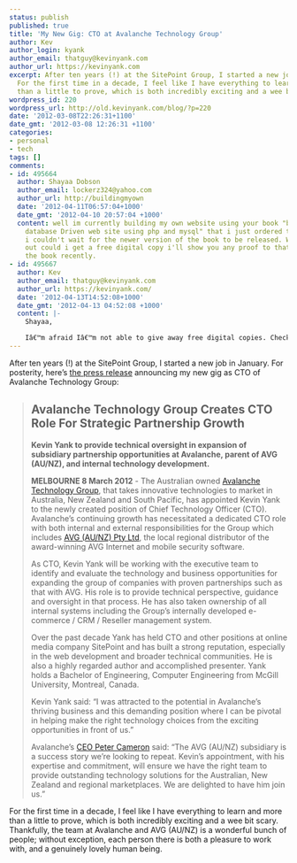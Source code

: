 ```yaml
---
status: publish
published: true
title: 'My New Gig: CTO at Avalanche Technology Group'
author: Kev
author_login: kyank
author_email: thatguy@kevinyank.com
author_url: https://kevinyank.com
excerpt: After ten years (!) at the SitePoint Group, I started a new job in January.
  For the first time in a decade, I feel like I have everything to learn and more
  than a little to prove, which is both incredibly exciting and a wee bit scary.
wordpress_id: 220
wordpress_url: http://old.kevinyank.com/blog/?p=220
date: '2012-03-08T22:26:31+1100'
date_gmt: '2012-03-08 12:26:31 +1100'
categories:
- personal
- tech
tags: []
comments:
- id: 495664
  author: Shayaa Dobson
  author_email: lockerz324@yahoo.com
  author_url: http://buildingmyown
  date: '2012-04-11T06:57:04+1000'
  date_gmt: '2012-04-10 20:57:04 +1000'
  content: well im currently building my own website using your book "build your own
    database Driven web site using php and mysql" that i just ordered that came today
    i couldn't wait for the newer version of the book to be released. When it comes
    out could i get a free digital copy i'll show you any proof to that i purchased
    the book recently.
- id: 495667
  author: Kev
  author_email: thatguy@kevinyank.com
  author_url: https://kevinyank.com/
  date: '2012-04-13T14:52:08+1000'
  date_gmt: '2012-04-13 04:52:08 +1000'
  content: |-
    Shayaa,

    Iâ€™m afraid Iâ€™m not able to give away free digital copies. Check with the support team at SitePoint; Iâ€™m sure theyâ€™ll be able to offer you a generous discount on the new edition at the very least.
---
```

<p>After ten years (!) at the SitePoint Group, I started a new job in January. For posterity, here’s <a href="http://www.avg.com.au/news/cto-appointment-kevin-yank/">the press release</a> announcing my new gig as CTO of Avalanche Technology Group:</p>
<blockquote>
<h2>Avalanche Technology Group Creates CTO Role For Strategic Partnership Growth</h2>
<p><strong>Kevin Yank to provide technical oversight in expansion of subsidiary partnership opportunities at Avalanche, parent of AVG (AU/NZ), and internal technology development.</strong></p>
<p><strong>MELBOURNE 8 March 2012</strong> - The Australian owned <a href="http://www.avalanche.com.au/">Avalanche Technology Group</a>, that takes innovative technologies to market in Australia, New Zealand and South Pacific, has appointed Kevin Yank to the newly created position of Chief Technology Officer (CTO).<br />
  Avalanche’s continuing growth has necessitated a dedicated CTO role with both internal and external responsibilities for the Group which includes <a href="http://www.avg.com.au/">AVG (AU/NZ) Pty Ltd</a>, the local regional distributor of the award-winning AVG Internet and mobile security software.</p>
<p>As CTO, Kevin Yank will be working with the executive team to identify and evaluate the technology and business opportunities for expanding the group of companies with proven partnerships such as that with AVG. His role is to provide technical perspective, guidance and oversight in that process. He has also taken ownership of all internal systems including the Group’s internally developed e-commerce / CRM / Reseller management system.</p>
<p>Over the past decade Yank has held CTO and other positions at online media company SitePoint and has built a strong reputation, especially in the web development and broader technical communities. He is also a highly regarded author and accomplished presenter. Yank holds a Bachelor of Engineering, Computer Engineering from McGill University, Montreal, Canada.</p>
<p>Kevin Yank said: “I was attracted to the potential in Avalanche’s thriving business and this demanding position where I can be pivotal in helping make the right technology choices from the exciting opportunities in front of us.”</p>
<p>Avalanche’s <a href="http://www.avalanche.com.au/aboutus/meet-the-team/">CEO Peter Cameron</a> said: “The AVG (AU/NZ) subsidiary is a success story we’re looking to repeat. Kevin’s appointment, with his expertise and commitment, will ensure we have the right team to provide outstanding technology solutions for the Australian, New Zealand and regional marketplaces.  We are delighted to have him join us.”</p>
</blockquote>
<p>For the first time in a decade, I feel like I have everything to learn and more than a little to prove, which is both incredibly exciting and a wee bit scary. Thankfully, the team at Avalanche and AVG (AU/NZ) is a wonderful bunch of people; without exception, each person there is both a pleasure to work with, and a genuinely lovely human being.</p>
